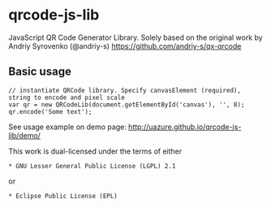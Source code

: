 # qrcode-js-lib
JavaScript QR Code Generator Library.
Solely based on the original work by Andriy Syrovenko (@andriy-s)
https://github.com/andriy-s/qx-qrcode

## Basic usage
    // instantiate QRCode library. Specify canvasElement (required), string to encode and pixel scale
    var qr = new QRCodeLib(document.getElementById('canvas'), '', 8);
    qr.encode('Some text');

See usage example on demo page: http://uazure.github.io/qrcode-js-lib/demo/

This work is dual-licensed under the terms of either

    * GNU Lesser General Public License (LGPL) 2.1

or

    * Eclipse Public License (EPL)

